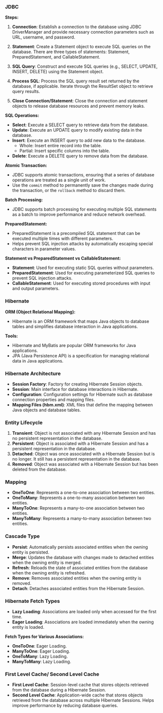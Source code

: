 ### JDBC

**Steps:**

1. **Connection**: Establish a connection to the database using JDBC DriverManager and provide necessary connection parameters such as URL, username, and password.

2. **Statement**: Create a Statement object to execute SQL queries on the database. There are three types of statements: Statement, PreparedStatement, and CallableStatement.

3. **SQL Query**: Construct and execute SQL queries (e.g., SELECT, UPDATE, INSERT, DELETE) using the Statement object.

4. **Process SQL**: Process the SQL query result set returned by the database, if applicable. Iterate through the ResultSet object to retrieve query results.

5. **Close Connection/Statement**: Close the connection and statement objects to release database resources and prevent memory leaks.

**SQL Operations:**

- **Select**: Execute a SELECT query to retrieve data from the database.
- **Update**: Execute an UPDATE query to modify existing data in the database.
- **Insert**: Execute an INSERT query to add new data to the database.
    - Whole: Insert entire record into the table.
    - Partial: Insert specific columns into the table.
- **Delete**: Execute a DELETE query to remove data from the database.

**Atomic Transaction:**

- JDBC supports atomic transactions, ensuring that a series of database operations are treated as a single unit of work.
- Use the `commit` method to permanently save the changes made during the transaction, or the `rollback` method to discard them.

**Batch Processing:**

- JDBC supports batch processing for executing multiple SQL statements as a batch to improve performance and reduce network overhead.

**PreparedStatement:**

- PreparedStatement is a precompiled SQL statement that can be executed multiple times with different parameters.
- Helps prevent SQL injection attacks by automatically escaping special characters in parameter values.

**Statement vs PreparedStatement vs CallableStatement:**

- **Statement**: Used for executing static SQL queries without parameters.
- **PreparedStatement**: Used for executing parameterized SQL queries to prevent SQL injection attacks.
- **CallableStatement**: Used for executing stored procedures with input and output parameters.

### Hibernate

**ORM (Object Relational Mapping):**

- Hibernate is an ORM framework that maps Java objects to database tables and simplifies database interaction in Java applications.

**Tools:**

- Hibernate and MyBatis are popular ORM frameworks for Java applications.
- JPA (Java Persistence API) is a specification for managing relational data in Java applications.

### Hibernate Architecture

- **Session Factory**: Factory for creating Hibernate Session objects.
- **Session**: Main interface for database interactions in Hibernate.
- **Configuration**: Configuration settings for Hibernate such as database connection properties and mapping files.
- **Mapping Files (hbm.xml)**: XML files that define the mapping between Java objects and database tables.

### Entity Lifecycle

1. **Transient**: Object is not associated with any Hibernate Session and has no persistent representation in the database.
2. **Persistent**: Object is associated with a Hibernate Session and has a persistent representation in the database.
3. **Detached**: Object was once associated with a Hibernate Session but is no longer. It still has a persistent representation in the database.
4. **Removed**: Object was associated with a Hibernate Session but has been deleted from the database.

### Mapping

- **OneToOne**: Represents a one-to-one association between two entities.
- **OneToMany**: Represents a one-to-many association between two entities.
- **ManyToOne**: Represents a many-to-one association between two entities.
- **ManyToMany**: Represents a many-to-many association between two entities.

### Cascade Type

- **Persist**: Automatically persists associated entities when the owning entity is persisted.
- **Merge**: Updates the database with changes made to detached entities when the owning entity is merged.
- **Refresh**: Reloads the state of associated entities from the database when the owning entity is refreshed.
- **Remove**: Removes associated entities when the owning entity is removed.
- **Detach**: Detaches associated entities from the Hibernate Session.

### Hibernate Fetch Types

- **Lazy Loading**: Associations are loaded only when accessed for the first time.
- **Eager Loading**: Associations are loaded immediately when the owning entity is loaded.

**Fetch Types for Various Associations:**

- **OneToOne**: Eager Loading.
- **ManyToOne**: Eager Loading.
- **OneToMany**: Lazy Loading.
- **ManyToMany**: Lazy Loading.

### First Level Cache/ Second Level Cache

- **First Level Cache**: Session-level cache that stores objects retrieved from the database during a Hibernate Session.
- **Second Level Cache**: Application-wide cache that stores objects retrieved from the database across multiple Hibernate Sessions. Helps improve performance by reducing database queries.